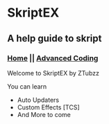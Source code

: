 # SkriptEX
## A help guide to skript

### <a href="index.md">Home</a> || <a href="av.md">Advanced Coding</a>

Welcome to SkriptEX by ZTubzz

You can learn

* Auto Updaters
* Custom Effects [TCS]
* And More to come
